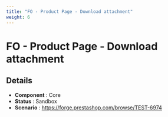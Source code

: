 ```yaml
---
title: "FO - Product Page - Download attachment"
weight: 6
---
```


# FO - Product Page - Download attachment
## Details
* **Component** : Core
* **Status** : Sandbox
* **Scenario** : https://forge.prestashop.com/browse/TEST-6974

